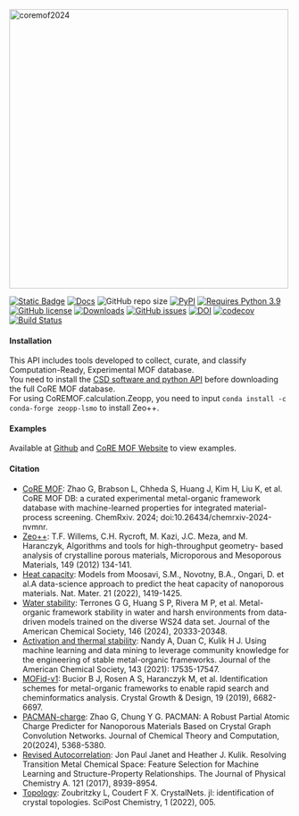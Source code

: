 <img src="https://raw.githubusercontent.com/mtap-research/CoRE-MOF-Tools/main/figs/logo.png" alt="coremof2024" width="500">

[![Static Badge](https://img.shields.io/badge/chemrxiv-2024.nvmnr.v2-brightgreen?style=flat)](https://doi.org/10.26434/chemrxiv-2024-nvmnr-v2)
[![Docs](https://img.shields.io/badge/API-Docs-blue?logo=readthedocs&logoColor=white)](https://coremof-tools.readthedocs.io/en/latest/index.html#)
![GitHub repo size](https://img.shields.io/github/repo-size/sxm13/CoREMOF_tools?logo=github&logoColor=white&label=Repo%20Size)
[![PyPI](https://img.shields.io/pypi/v/CoREMOF-tools?logo=pypi&logoColor=white)](https://pypi.org/project/CoREMOF-tools?logo=pypi&logoColor=white)
[![Requires Python 3.9](https://img.shields.io/badge/Python-3.9-blue.svg?logo=python&logoColor=white)](https://python.org/downloads)
[![GitHub license](https://img.shields.io/github/license/sxm13/CoREMOF_tools)](https://github.com/sxm13/CoREMOF_tools/blob/main/LICENSE)
[![Downloads](https://pepy.tech/badge/CoREMOF_tools)](https://pepy.tech/project/CoREMOF_tools)
[![GitHub issues](https://img.shields.io/github/issues/sxm13/CoREMOF_tools.svg)](https://GitHub.com/sxm13/CoREMOF_tools/issues/)
[![DOI](https://zenodo.org/badge/DOI/10.5281/zenodo.15055758.svg)](https://doi.org/10.5281/zenodo.15055758)
[![codecov](https://codecov.io/gh/sxm13/CoREMOF_tools/branch/main/graph/badge.svg)](https://codecov.io/gh/sxm13/CoREMOF_tools)
[![Build Status](https://travis-ci.org/sxm13/CoREMOF_tools.svg?branch=master)](https://travis-ci.org/sxm13/CoREMOF_toolst)
                         
#### Installation                                                                                    
This API includes tools developed to collect, curate, and classify Computation-Ready, Experimental MOF database.    
You need to install the [CSD software and python API](https://downloads.ccdc.cam.ac.uk/documentation/API/installation_notes.html) before downloading the full CoRE MOF database.                                                            
For using CoREMOF.calculation.Zeopp, you need to input `conda install -c conda-forge zeopp-lsmo` to install Zeo++.   

#### Examples                                                                                     
Available at [Github](https://github.com/mtap-research/CoRE-MOF-Tools/tree/main/7-data4API/examples) and [CoRE MOF Website](https://mof-db.pusan.ac.kr/API) to view examples.                         
                            

#### Citation                                          
- [CoRE MOF](https://chemrxiv.org/engage/chemrxiv/article-details/6757ca12f9980725cf91c7e0): Zhao G, Brabson L, Chheda S, Huang J, Kim H, Liu K, et al. CoRE MOF DB: a curated experimental metal-organic framework database with machine-learned properties for integrated material-process screening. ChemRxiv. 2024; doi:10.26434/chemrxiv-2024-nvmnr.                        
- [Zeo++](https://www.sciencedirect.com/science/article/pii/S1387181111003738): T.F. Willems, C.H. Rycroft, M. Kazi, J.C. Meza, and M. Haranczyk, Algorithms and tools for high-throughput geometry- based analysis of crystalline porous materials, Microporous and Mesoporous Materials, 149 (2012) 134-141.                            
- [Heat capacity](https://doi.org/10.1038/s41563-022-01374-3): Models from Moosavi, S.M., Novotny, B.A., Ongari, D. et al.A data-science approach to predict the heat capacity of nanoporous materials. Nat. Mater. 21 (2022), 1419-1425.
- [Water stability](https://pubs.acs.org/doi/full/10.1021/jacs.4c05879): Terrones G G, Huang S P, Rivera M P, et al. Metal-organic framework stability in water and harsh environments from data-driven models trained on the diverse WS24 data set. Journal of the American Chemical Society, 146 (2024), 20333-20348.
- [Activation and thermal stability](https://pubs.acs.org/doi/full/10.1021/jacs.1c07217): Nandy A, Duan C, Kulik H J. Using machine learning and data mining to leverage community knowledge for the engineering of stable metal-organic frameworks. Journal of the American Chemical Society, 143 (2021): 17535-17547.
- [MOFid-v1](https://pubs.acs.org/doi/full/10.1021/acs.cgd.9b01050): Bucior B J, Rosen A S, Haranczyk M, et al. Identification schemes for metal-organic frameworks to enable rapid search and cheminformatics analysis. Crystal Growth & Design, 19 (2019), 6682-6697.
- [PACMAN-charge](https://pubs.acs.org/doi/10.1021/acs.jctc.4c00434): Zhao G, Chung Y G. PACMAN: A Robust Partial Atomic Charge Predicter for Nanoporous Materials Based on Crystal Graph Convolution Networks. Journal of Chemical Theory and Computation, 20(2024), 5368-5380.
- [Revised Autocorrelation](https://pubs.acs.org/doi/10.1021/acs.jpca.7b08750): Jon Paul Janet and Heather J. Kulik. Resolving Transition Metal Chemical Space: Feature Selection for Machine Learning and Structure-Property Relationships. The Journal of Physical Chemistry A. 121 (2017), 8939-8954. 
- [Topology](https://doi.org/10.21468/SciPostChem.1.2.005): Zoubritzky L, Coudert F X. CrystalNets. jl: identification of crystal topologies. SciPost Chemistry, 1 (2022), 005.
